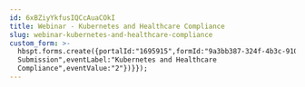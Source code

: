 ```yaml
---
id: 6xBZiyYkfusIQCcAuaCOkI
title: Webinar - Kubernetes and Healthcare Compliance
slug: webinar-kubernetes-and-healthcare-compliance
custom_form: >-
  hbspt.forms.create({portalId:"1695915",formId:"9a3bb387-324f-4b3c-910d-1e9c90142814",target:"#hsFormContainer",css:"",onFormSubmit:function(e){window.dataLayer=window.dataLayer||[],window.dataLayer.push({event:"GAEvent",eventCategory:"Webinar",eventAction:"Form
  Submission",eventLabel:"Kubernetes and Healthcare
  Compliance",eventValue:"2"})}});
---
```


  